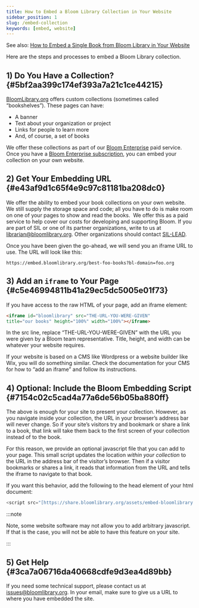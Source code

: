 ```yaml
---
title: How to Embed a Bloom Library Collection in Your Website
sidebar_position: 1
slug: /embed-collection
keywords: [embed, website]
---
```




See also: [How to Embed a Single Book from Bloom Library in Your Website](/embed-single-bloom-library-book) 


Here are the steps and processes to embed a Bloom Library collection.


## 1) Do You Have a Collection? {#5bf2aa399c174ef393a7a21c1ce44215}


[BloomLibrary.org](https://bloomlibrary.org/) offers custom collections (sometimes called “bookshelves”). These pages can have:

- A banner
- Text about your organization or project
- Links for people to learn more
- And, of course, a set of books

We offer these collections as part of our [Bloom Enterprise](/about-bloom-enterprise) paid service. Once you have a [Bloom Enterprise subscription](/subscribe-enterprise), you can embed your collection on your own website.


## 2) Get Your Embedding URL {#e43af9d1c65f4e9c97c81181ba208dc0}


We offer the ability to embed your book collections on your own website. We still supply the storage space and code; all you have to do is make room on one of your pages to show and read the books.  We offer this as a paid service to help cover our costs for developing and supporting Bloom. If you are part of SIL or one of its partner organizations, write to us at [librarian@bloomlibrary.org](mailto:librarian@bloomlibrary.org). Other organizations should contact [SIL-LEAD](https://www.sil-lead.org/contact-us).


Once you have been given the go-ahead, we will send you an iframe URL to use. The URL will look like this:


`https://embed.bloomlibrary.org/best-foo-books?bl-domain=foo.org`


## 3) Add an `iframe` to Your Page {#c5e46994811b41a29ec5dc5005e01f73}


If you have access to the raw HTML of your page, add an iframe element:


```html
<iframe id="bloomlibrary" src="THE-URL-YOU-WERE-GIVEN" 
title="our books" height="100%" width="100%"></iframe>
```


In the src line, replace “THE-URL-YOU-WERE-GIVEN” with the URL you were given by a Bloom team representative. Title, height, and width can be whatever your website requires.


If your website is based on a CMS like Wordpress or a website builder like Wix, you will do something similar. Check the documentation for your CMS for how to “add an iframe” and follow its instructions.


## 4) Optional: Include the Bloom Embedding Script {#7154c02c5cad4a77a6de56b05ba880ff}


The above is enough for your site to present your collection. However, as you navigate inside your collection, the URL in your browser’s address bar will never change. So if your site’s visitors try and bookmark or share a link to a book, that link will take them back to the first screen of your collection instead of to the book.


For this reason, we provide an optional javascript file that you can add to your page. This small script updates the location _within your collection_ to the URL in the address bar of the visitor’s browser. Then if a visitor bookmarks or shares a link, it reads that information from the URL and tells the iframe to navigate to that book.


If you want this behavior, add the following to the head element of your html document:


```javascript
<script src="[https://share.bloomlibrary.org/assets/embed-bloomlibrary.js](https://share.bloomlibrary.org/assets/embed-bloomlibrary.js)"></script>
```


:::note

Note, some website software may not allow you to add arbitrary javascript. If that is the case, you will not be able to have this feature on your site.

:::




## 5) Get Help {#3ca7a06716da40668cdfe9d3ea4d89bb}


If you need some technical support, please contact us at [issues@bloomlibrary.org](mailto:issues@bloomlibrary.org). In your email, make sure to give us a URL to where you have embedded the site.

